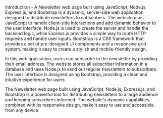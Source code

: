 Introduction - 
A Newsletter web page built using JavaScript, Node.js, Express.js, and Bootstrap is a dynamic, server-side web application designed to distribute newsletters to subscribers. The website uses JavaScript to handle client-side interactions and add dynamic behavior to the user interface. Node.js is used to create the server and handle the backend logic, while Express.js provides a simple way to route HTTP requests and handle user inputs. Bootstrap is a CSS framework that provides a set of pre-designed UI components and a responsive grid system, making it easy to create a stylish and mobile-friendly design.

In this web application, users can subscribe to the newsletter by providing their email address. The website stores all subscriber information in a database and uses Node.js to send out regular newsletters to subscribers. The user interface is designed using Bootstrap, providing a clean and intuitive experience for users.

The Newsletter web page built using JavaScript, Node.js, Express.js, and Bootstrap is a powerful tool for distributing newsletters to a large audience and keeping subscribers informed. The website's dynamic capabilities, combined with its responsive design, make it easy to use and accessible from any device.
